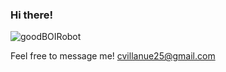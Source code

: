 ### Hi there!


![goodBOIRobot](https://github.com/user-attachments/assets/031a5d37-44ad-4707-9d89-5e558dd4b8e8)




Feel free to message me! cvillanue25@gmail.com
